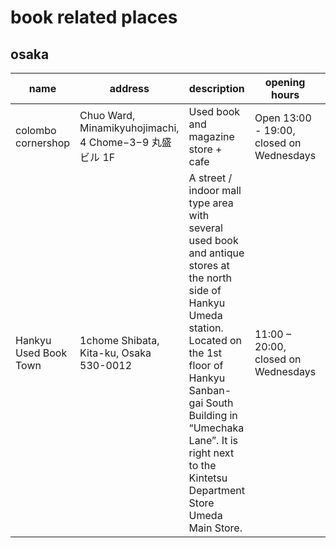 # book related places


## osaka

| name | address | description | opening hours | google | link |
|-|-|-|-|-|-|
| colombo cornershop | Chuo Ward, Minamikyuhojimachi, 4 Chome−3−9 丸盛ビル 1F | Used book and magazine store + cafe | Open 13:00 - 19:00, closed on Wednesdays | [link](https://maps.app.goo.gl/WqjaeS3c7vd6wmxQA) | [link](https://www.instagram.com/colombo_cornershop/) |
| Hankyu Used Book Town | 1chome Shibata, Kita-ku, Osaka 530-0012 | A street / indoor mall type area with several used book and antique stores at the north side of Hankyu Umeda station. Located on the 1st floor of Hankyu Sanban-gai South Building in “Umechaka Lane”. It is right next to the Kintetsu Department Store Umeda Main Store. | 11:00 – 20:00, closed on Wednesdays | [link](https://maps.app.goo.gl/feUt7xgKAoffS4Z67) | [link](https://www.tripadvisor.com/Attraction_Review-g298566-d5512928-Reviews-Hanakyu_Old_Used_Book_Stores-Osaka_Osaka_Prefecture_Kinki.html) |